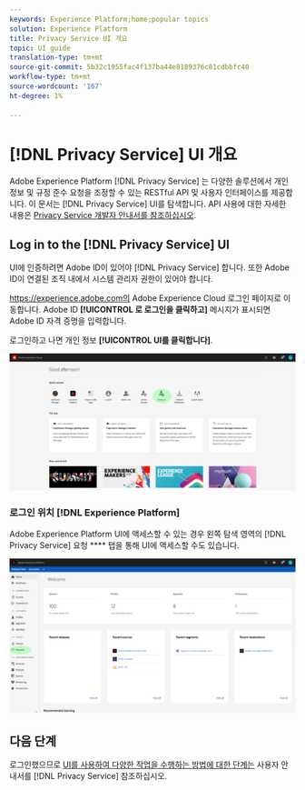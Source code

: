 ```yaml
---
keywords: Experience Platform;home;popular topics
solution: Experience Platform
title: Privacy Service UI 개요
topic: UI guide
translation-type: tm+mt
source-git-commit: 5b32c1955fac4f137ba44e8189376c81cdbbfc40
workflow-type: tm+mt
source-wordcount: '167'
ht-degree: 1%

---
```



# [!DNL Privacy Service] UI 개요

Adobe Experience Platform [!DNL Privacy Service] 는 다양한 솔루션에서 개인 정보 및 규정 준수 요청을 조정할 수 있는 RESTful API 및 사용자 인터페이스를 제공합니다. 이 문서는 [!DNL Privacy Service] UI를 탐색합니다. API 사용에 대한 자세한 내용은 [Privacy Service 개발자 안내서를 참조하십시오](../api/getting-started.md).

## Log in to the [!DNL Privacy Service] UI

UI에 인증하려면 Adobe ID이 있어야 [!DNL Privacy Service] 합니다. 또한 Adobe ID이 연결된 조직 내에서 시스템 관리자 권한이 있어야 합니다.

https://experience.adobe.com의 Adobe Experience Cloud 로그인 페이지로 이동합니다. Adobe ID **[!UICONTROL 로 로그인을 클릭하고]** 메시지가 표시되면 Adobe ID 자격 증명을 입력합니다.

로그인하고 나면 개인 정보 **[!UICONTROL UI를 클릭합니다]**.

![](../images/ui-overview/quick-access.png)

### 로그인 위치 [!DNL Experience Platform]

Adobe Experience Platform UI에 액세스할 수 있는 경우 왼쪽 탐색 영역의 [!DNL Privacy Service] 요청 **** 탭을 통해 UI에 액세스할 수도 있습니다.

![](../images/ui-overview/platform.png)

## 다음 단계

로그인했으므로 [UI를 사용하여 다양한 작업을 수행하는 방법에 대한 단계는](user-guide.md) 사용자 안내서를 [!DNL Privacy Service] 참조하십시오.